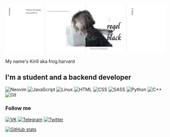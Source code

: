 ![Header](https://github.com/frogindreams/frogindreams/blob/main/assests/maxresdefault.jpg)

My name's Kirill aka frog.harvard
## I'm a student and a backend developer
![Neovim](https://img.shields.io/badge/-Neovim-191919?style=for-the-badge&logo=Neovim&logoColor=86DC3D)
![JavaScript](https://img.shields.io/badge/-JavaSctipt-191919?style=for-the-badge&logo=JavaScript&logoColor=FFFF33)
![Linux](https://img.shields.io/badge/-Linux-191919?style=for-the-badge&logo=Linux&logoColor=9B6DFF)
![HTML](https://img.shields.io/badge/-HTML-191919?style=for-the-badge&logo=HTML&logoColor=FF6600)
![CSS](https://img.shields.io/badge/-CSS-191919?style=for-the-badge&logo=CSS&logoColor=8CD3FF)
![SASS](https://img.shields.io/badge/-SASS-191919?style=for-the-badge&logo=SASS&logoColor=EA3333)
![Python](https://img.shields.io/badge/-Python-191919?style=for-the-badge&logo=Python&logoColor=FFD301)
![C++](https://img.shields.io/badge/-C++-191919?style=for-the-badge&logo=C%2b%2b&logoColor=055A87)
![Git](https://img.shields.io/badge/-Git-191919?style=for-the-badge&logo=Git&logoColor=E61236)


### Follow me
[![VK](https://img.shields.io/badge/-VK-FFFFFF?style=for-the-badge&logo=VK&logoColor=87CEEB)](https://vk.com/kirill.koro)
[![Telegram](https://img.shields.io/badge/-Telegram-FFFFFF?style=for-the-badge&logo=Telegram&logoColor=003166)](https://t.me/frogharvard)
[![Twitter](https://img.shields.io/badge/-Twitter-FFFFFF?style=for-the-badge&logo=Twitter&logoColor=BFE6FF)](https://twitter.com/FrogHarvard)


[![GitHub stats](https://github-readme-stats.vercel.app/api?username=frogindreams&show_icons=true)](https://github.com/anuraghazra/github-readme-stats)
